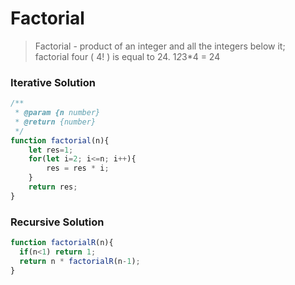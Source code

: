 # Factorial
> Factorial - product of an integer and all the integers below it;   
> factorial four ( 4! ) is equal to 24.
> 1*2*3*4 = 24

### Iterative Solution
```javascript
/**
 * @param {n number}
 * @return {number}
 */
function factorial(n){
    let res=1;
    for(let i=2; i<=n; i++){
        res = res * i;
    }
    return res;
}
```
### Recursive Solution
```javascript
function factorialR(n){
  if(n<1) return 1;
  return n * factorialR(n-1);
}
```


